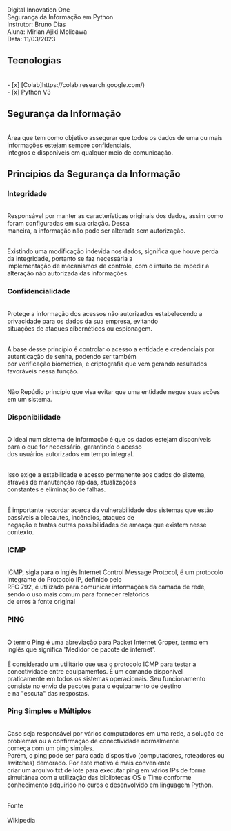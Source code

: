 <p>
<br>  Digital Innovation One 
<br>  Segurança da Informação em Python
<br>  Instrutor:  Bruno Dias
<br>  Aluna: Mirian Ajiki Molicawa
<br>  Data: 11/03/2023

<p>

<h2> Tecnologias </h2>
<br> - [x] [Colab]https://colab.research.google.com/)
<br> - [x] Python V3 


<h2> Segurança da Informação </h2> 

<br> Área que tem como objetivo assegurar que todos os dados de uma ou mais informações estejam sempre confidenciais, 
<br> íntegros e disponíveis em qualquer meio de comunicação.

<h2> Princípios da Segurança da Informação </h2> 

<h3> Integridade </h3> 
<br> Responsável por manter as características originais dos dados, assim como foram configuradas em sua criação. Dessa 
<br> maneira, a informação não pode ser alterada sem autorização.

<br> Existindo uma modificação indevida nos dados, significa que houve perda da integridade, portanto se faz necessária a 
<br> implementação de mecanismos de controle, com o intuito de impedir a alteração não autorizada das informações.

<h3> Confidencialidade </h3> 
<br> Protege a informação dos acessos não autorizados estabelecendo a privacidade para os dados da sua empresa, evitando 
<br> situações de ataques cibernéticos ou espionagem.

<br> A base desse princípio é controlar o acesso a entidade e credenciais por autenticação de senha, podendo ser também 
<br> por verificação biométrica, e criptografia que vem gerando resultados favoráveis nessa função.

<br> Não Repúdio princípio que visa evitar que uma entidade negue suas ações em um sistema.

<h3> Disponibilidade </h3> 
<br> O ideal num sistema de informação é que os dados estejam disponíveis para o que for necessário, garantindo o acesso 
<br> dos usuários autorizados em tempo integral.

<br> Isso exige a estabilidade e acesso permanente aos dados do sistema, através de manutenção rápidas, atualizações 
<br> constantes e eliminação de falhas.

<br> É importante recordar acerca da vulnerabilidade dos sistemas que estão passíveis a blecautes, incêndios, ataques de 
<br> negação e tantas outras possibilidades de ameaça que existem nesse contexto.

<h3> ICMP</h3> 

<br> ICMP, sigla para o inglês Internet Control Message Protocol, é um protocolo integrante do Protocolo IP, definido pelo
<br> RFC 792, é utilizado para comunicar informações da camada de rede, sendo o uso mais comum para fornecer relatórios 
<br> de erros à fonte original

<h3> PING </h3> 
<br> O termo Ping é uma abreviação para Packet Internet Groper, termo em inglês que significa 'Medidor de pacote de internet'.
<br> <br> É considerado um utilitário que usa o protocolo ICMP para testar a conectividade entre equipamentos. É um comando disponível
<br> praticamente em todos os sistemas operacionais. Seu funcionamento consiste no envio de pacotes para o equipamento de destino
<br> e na "escuta" das respostas.

<h3> Ping Simples e Múltiplos </h3> 
<br> Caso seja responsável por vários computadores em uma rede, a solução de problemas ou a confirmação de conectividade normalmente
<br> começa com um ping simples. 
<br> Porém, o ping pode ser para cada dispositivo (computadores, roteadores ou switches) demorado. Por este motivo é mais conveniente
<br> criar um arquivo txt de lote para executar ping em vários IPs de forma simultânea com a utilização das bibliotecas OS e Time conforme
<br> conhecimento adquirido no curos e desenvolvido em linguagem Python.

<br> Fonte <br> 
<br> Wikipedia


